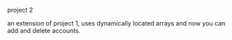 project 2

an extension of project 1, uses dynamically located arrays and now you
can add and delete accounts. 
